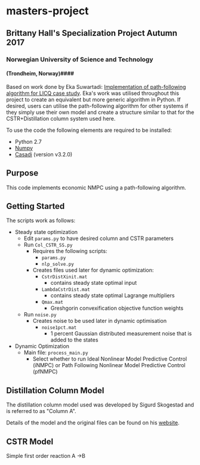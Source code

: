# masters-project
## Brittany Hall's Specialization Project Autumn 2017 ##

### Norwegian University of Science and Technology ###
#### (Trondheim, Norway)####

Based on work done by Eka Suwartadi: [Implementation of path-following algorithm for LICQ case study](https://github.com/detu/licq-path-following).
Eka's work was utilised throughout this project to create an equivalent but more generic algorithm in Python.
If desired, users can utilise the path-following algorithm for other systems if they simply use their own model and create a structure similar to that for the CSTR+Distillation column system used here.

To use the code the following elements are required to be installed:

* Python 2.7
* [Numpy](http://www.numpy.org/)
* [Casadi](https://github.com/casadi/casadi/wiki) (version v3.2.0)

## Purpose
This code implements economic NMPC using a path-following algorithm.
## Getting Started
The scripts work as follows:

* Steady state optimization 
	* Edit `params.py` to have desired column and CSTR parameters
	* Run `Col_CSTR_SS.py`
		* Requires the following scripts:
			*  `params.py` 
			*   `nlp_solve.py`
		* Creates files used later for dynamic optimization:
			* `CstrDistXinit.mat`  
				* contains steady state optimal input
			* `LambdaCstrDist.mat` 
				* contains steady state optimal Lagrange multipliers 
			*  `Qmax.mat` 
				*  Greshgorin convexification objective function weights
	* Run `noise.py`
		* Creates noise to be used later in dynamic optimisation
			*  `noise1pct.mat`
				*  1 percent Gaussian distributed measurement noise that is added to the states
* Dynamic Optimization
	* Main file: `process_main.py`
		* Select whether to run Ideal Nonlinear Model Predictive Control (iNMPC) or Path Following Nonlinear Model Predictive Control (pfNMPC)
		
## Distillation Column Model ##

The distillation column model used was developed by Sigurd Skogestad and is referred to as "Column A".

Details of the model and the original files can be found on his [website](http://folk.ntnu.no/skoge/book/matlab_m/cola/cola.html).

## CSTR Model ##

Simple first order reaction A ->B 